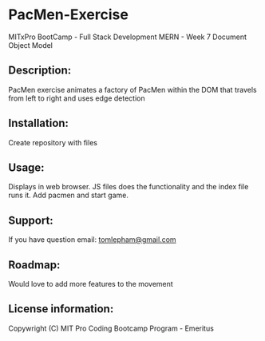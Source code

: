 # PacMen-Exercise
MITxPro BootCamp - Full Stack Development MERN - Week 7 Document Object Model 

## Description: 
PacMen exercise animates a factory of PacMen within the DOM that travels from left to right and uses edge detection

## Installation: 
Create repository with files

## Usage: 
Displays in web browser. JS files does the functionality and the index file runs it. Add pacmen and start game.

## Support: 
If you have question email: tomlepham@gmail.com

## Roadmap: 
Would love to add more features to the movement

## License information:
Copywright (C) MIT Pro Coding Bootcamp Program - Emeritus
